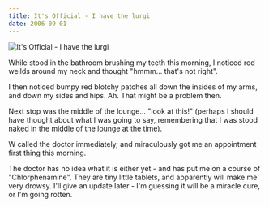 ```yaml
---
title: It's Official - I have the lurgi
date: 2006-09-01
---
```


![It's Official - I have the lurgi](https://source.unsplash.com/l7dbl-sUg3k/1600x900)

While stood in the bathroom brushing my teeth this morning, I noticed red weilds around my neck and thought "hmmm... that's not right".

I then noticed bumpy red blotchy patches all down the insides of my arms, and down my sides and hips. Ah. That might be a problem then.

Next stop was the middle of the lounge... "look at this!" (perhaps I should have thought about what I was going to say, remembering that I was stood naked in the middle of the lounge at the time).

W called the doctor immediately, and miraculously got me an appointment first thing this morning.

The doctor has no idea what it is either yet - and has put me on a course of "Chlorphenamine". They are tiny little tablets, and apparently will make me very drowsy. I'll give an update later - I'm guessing it will be a miracle cure, or I'm going rotten.